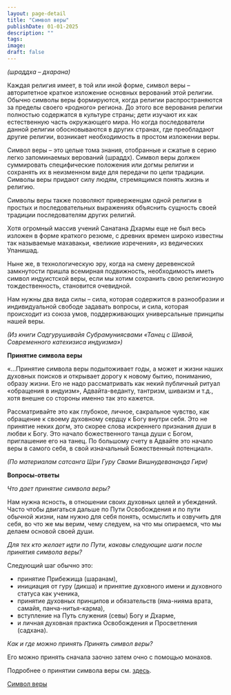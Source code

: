 ```yaml
---
layout: page-detail
title: "Символ веры"
publishDate: 01-01-2025
description: ""
tags:
image:
draft: false
---
```


_(шраддха – дхарана)_

Каждая религия имеет, в той или иной форме, символ веры – авторитетное краткое изложение основных верований этой религии. Обычно символы веры формируются, когда религии распространяются за пределы своего «родного» региона. До этого все верования религии полностью содержатся в культуре страны; дети изучают их как естественную часть окружающего мира. Но когда последователи данной религии обосновываются в других странах, где преобладают другие религии, возникает необходимость в простом изложении веры.

Символ веры – это целые тома знания, отобранные и сжатые в серию легко запоминаемых верований (шраддх). Символ веры должен суммировать специфические положения или догмы религии и сохранять их в неизменном виде для передачи по цепи традиции. Символы веры придают силу людям, стремящимся понять жизнь и религию. 

Символы веры также позволяют приверженцам одной религии в простых и последовательных выражениях объяснить сущность своей традиции последователям других религий.

Хотя огромный массив учений Санатана Дхармы еще не был весь изложен в форме краткого резюме, с древних времен широко известны так называемые махавакьи, «великие изречения», из ведических Упанишад.

Ныне же, в технологическую эру, когда на смену деревенской замкнутости пришла всемирная подвижность, необходимость иметь символ индуистской веры, если мы хотим сохранить свою религиозную тождественность, становится очевидной. 

Нам нужны два вида силы – сила, которая содержится в разнообразии и индивидуальной свободе задавать вопросы, и сила, которая происходит из союза умов, поддерживающих универсальные принципы нашей веры.

_(Из книги Садгурушивайя Субрамуниясвами «Танец с Шивой, Современного катехизиса индуизма»)_

**Принятие символа веры**

«...Принятие символа веры подытоживает годы, а может и жизни наших духовных поисков и открывает дорогу к новому бытию, пониманию, образу жизни. Его не надо рассматривать как некий публичный ритуал «обращения в индуизм», Адвайта-веданту, тантризм, шиваизм и т.д., хотя внешне со стороны именно так это кажется.

Рассматривайте это как глубокое, личное, сакральное чувство, как обращение к своему духовному сердцу к Богу внутри себя. Это не принятие неких догм, это скорее слова искреннего признания души в любви к Богу. Это начало божественного танца души с Богом, приглашение его на танец. По большому счету в Адвайте это начало веры в самого себя, в свой изначальный Божественный потенциал».

_(По материалам сатсанга Шри Гуру Свами Вишнудевананда Гири)_

**Вопросы-ответы**

_Что дает принятие символа веры?_

Нам нужна ясность, в отношении своих духовных целей и убеждений. Часто чтобы двигаться дальше по Пути Освобождения и по пути обычной жизни, нам нужно для себя понять, осмыслить и озвучить для себя, во что же мы верим, чему следуем, на что мы опираемся, что мы делаем основой своей души.

_Для тех кто желает идти по Пути, каковы следующие шаги после принятия символа веры?_

Следующий шаг обычно это:

* принятие Прибежища (шаранам),
* инициация от гуру (дикша) и принятие духовного имени и духовного статуса как ученика,
* принятие духовных принципов и обязательств (яма-нияма врата, самайя, панча-нитья-карма),
* вступление на Путь служения (севы) Богу и Дхарме,
* и личная духовная практика Освобождения и Просветления (садхана).

_Как и где можно принять Принять символ веры?_

Его можно принять сначала заочно затем очно с помощью монахов.

Подробнее о принятии символа веры см. [здесь](/1483).

[Символ веры](/binaries/file/news/f%5F3173.docx)
